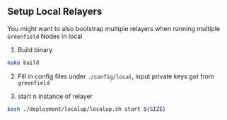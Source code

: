 ## Setup Local Relayers


You might want to also bootstrap multiple relayers when running multiple `Greenfield` Nodes in local

1. Build binary
```bash
make build
```

2. Fill in config files under `./config/local`, input private keys got from `greenfield`


3. start n instance of relayer 
```bash
bash ./deployment/localup/localup.sh start ${SIZE}
```



